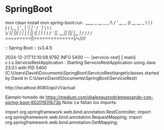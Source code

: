 # SpringBoot

mvn clean install
mvn spring-boot:run
  .   ____          _            __ _ _
 /\\ / ___'_ __ _ _(_)_ __  __ _ \ \ \ \
( ( )\___ | '_ | '_| | '_ \/ _` | \ \ \ \
 \\/  ___)| |_)| | | | | || (_| |  ) ) ) )
  '  |____| .__|_| |_|_| |_\__, | / / / /
 =========|_|==============|___/=/_/_/_/

 :: Spring Boot ::                (v3.4.1)

2024-12-21T13:10:08.979Z  INFO 5400 --- [servicio-rest] [           main] c.t.s.ServicioRestApplication            : Starting ServicioRestApplication using Java 23.0.1 with PID 5400 (C:\Users\David\Documents\SpringBoot\ServicioRest\target\classes started by David in C:\Users\David\Documents\SpringBoot\ServicioRest)


http://localhost:8080/api/v1/actual

Ejemplo tomado de https://medium.com/@alexguzrodr/empezando-con-spring-boot-60201931b73b
Nota: Le faltan los imports:

import org.springframework.web.bind.annotation.RestController;
import org.springframework.web.bind.annotation.RequestMapping;
import org.springframework.web.bind.annotation.GetMapping;